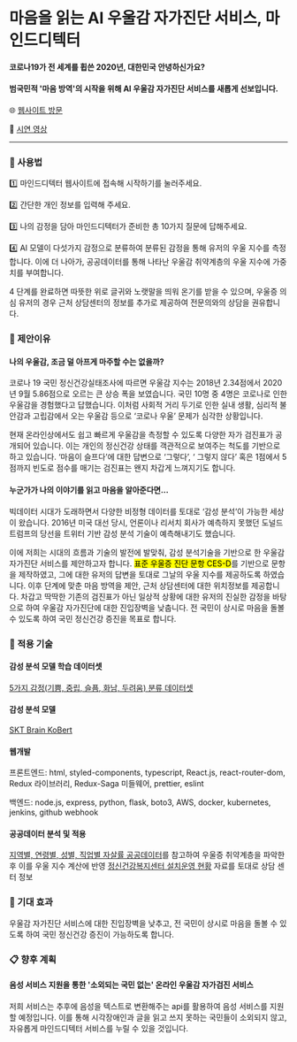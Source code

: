 # 마음을 읽는 AI 우울감 자가진단 서비스, 마인드디텍터


#### 코로나19가 전 세계를 휩쓴 2020년, 대한민국 안녕하신가요? 
#### 범국민적 '마음 방역'의 시작을 위해 AI 우울감 자가진단 서비스를 새롭게 선보입니다.

:globe_with_meridians: [웹사이트 방문](http://minddetector.me/)

:movie_camera: [시연 영상](http://minddetector.me/)
- - -
### :book: 사용법

:one: 마인드디텍터 웹사이트에 접속해 시작하기를 눌러주세요.

:two: 간단한 개인 정보를 입력해 주세요.

:three: 나의 감정을 담아 마인드디텍터가 준비한 총 10가지 질문에 답해주세요.

:four: AI 모델이 다섯가지 감정으로 분류하여 분류된 감정을 통해 유저의 우울 지수를 측정합니다. 이에 더 나아가, 공공데이터를 통해 나타난 우울감 취약계층의 우울 지수에 가중치를 부여합니다.

4 단계를 완료하면 따뜻한 위로 글귀와 노랫말을 띄워 온기를 받을 수 있으며, 우울증 의심 유저의 경우 근처 상담센터의 정보를 추가로 제공하여 전문의와의 상담을 권유합니다.

### :eyes: 제안이유
#### 나의 우울감, 조금 덜 아프게 마주할 수는 없을까?

코로나 19 국민 정신건강실태조사에 따르면 우울감 지수는 2018년 2.34점에서 2020년 9월 5.86점으로 오르는 큰 상승 폭을 보였습니다. 국민 10명 중 4명은 코로나로 인한 우울감을 경험했다고 답했습니다. 이처럼 사회적 거리 두기로 인한 실내 생활, 심리적 불안감과 고립감에서 오는 우울감 등으로 ‘코로나 우울’ 문제가 심각한 상황입니다.

현재 온라인상에서도 쉽고 빠르게 우울감을 측정할 수 있도록 다양한 자가 검진표가 공개되어 있습니다. 이는 개인의 정신건강 상태를 객관적으로 보여주는 척도를 기반으로 하고 있습니다. ‘마음이 슬프다’에 대한 답변으로 ‘그렇다’, ‘ 그렇지 않다’ 혹은 1점에서 5점까지 빈도로 점수를 매기는 검진표는 왠지 차갑게 느껴지기도 합니다.

#### 누군가가 나의 이야기를 읽고 마음을 알아준다면...

빅데이터 시대가 도래하면서 다양한 비정형 데이터를 토대로 ‘감성 분석’이 가능한 세상이 왔습니다. 2016년 미국 대선 당시, 언론이나 리서치 회사가 예측하지 못했던 도널드 트럼프의 당선을 트위터 기반 감성 분석 기술이 예측해내기도 했습니다.

이에 저희는 시대의 흐름과 기술의 발전에 발맞춰, 감성 분석기술을 기반으로 한 우울감 자가진단 서비스를 제안하고자 합니다. <mark>표준 우울증 진단 문항 CES-D</mark>를 기반으로 문항을 제작하였고, 그에 대한 유저의 답변을 토대로 그날의 우울 지수를 제공하도록 하였습니다. 이후 단계에 맞춘 마음 방역을 제안, 근처 상담센터에 대한 위치정보를 제공합니다. 차갑고 딱딱한 기존의 검진표가 아닌 일상적 상황에 대한 유저의 진실한 감정을 바탕으로 하여 우울감 자가진단에 대한 진입장벽을 낮춥니다. 전 국민이 상시로 마음을 돌볼 수 있도록 하여 국민 정신건강 증진을 목표로 합니다.

### :musical_note: 적용 기술
#### 감성 분석 모델 학습 데이터셋

[5가지 감정(기쁨, 중립, 슬픔, 화남, 두려움) 분류 데이터셋](https://github.com/lukasgarbas/nlp-text-emotion)

#### 감성 분석 모델

[SKT Brain KoBert](https://github.com/SKTBrain/KoBERT)

#### 웹개발

프론트엔드:  html, styled-components, typescript, React.js, react-router-dom, Redux 라이브러리, Redux-Saga 미들웨어, prettier, eslint

백엔드: node.js, express, python, flask, boto3, AWS, docker, kubernetes, jenkins, github webhook

#### 공공데이터 분석 및 적용

[지역별, 연령별, 성별, 직업별 자살률 공공데이터](http://kostat.go.kr/portal/korea/index.action)를 참고하여 우울증 취약계층을 파악한 후 이를 우울 지수 계산에 반영
[정신건강복지센터 설치운영 현황](http://www.mohw.go.kr/upload/viewer/skin/doc.html?fn=1560908774347_20190619104614.hwp&rs=/upload/viewer/result/202012/) 자료를 토대로 상담 센터 정보 

### :high_brightness: 기대 효과
우울감 자가진단 서비스에 대한 진입장벽을 낮추고, 전 국민이 상시로 마음을 돌볼 수 있도록 하여 국민 정신건강 증진이 가능하도록 합니다.

### :clipboard: 향후 계획
#### 음성 서비스 지원을 통한 '소외되는 국민 없는' 온라인 우울감 자가검진 서비스

저희 서비스는 추후에 음성을 텍스트로 변환해주는 api를 활용하여 음성 서비스를 지원할 예정입니다. 이를 통해 시각장애인과 글을 읽고 쓰지 못하는 국민들이 소외되지 않고, 자유롭게 마인드디텍터 서비스를 누릴 수 있을 것입니다.
